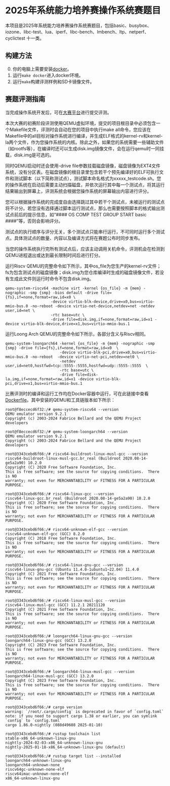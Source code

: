 # 2025年系统能力培养赛操作系统赛题目

本项目是2025年系统能力培养赛操作系统赛题目，包括basic、busybox、iozone、libc-test、lua、iperf、libc-bench、lmbench、ltp、netperf、cyclictest 十一类。

## 构建方法

0. 你的电脑上需要安装[docker](https://docs.docker.com/engine/install/)。
1. 运行`make docker`进入docker环境。
2. 运行`make`构建评测样例和SD卡镜像文件。

## 赛题评测指南

当完成操作系统开发后，可在[大赛平台](http://course.educg.net)进行提交评测。

本次大赛的初赛阶段评测使用QEMU虚拟环境，提交的项目根目录中必须包含一个Makefile文件，评测时会自动在您的项目中执行make all命令，您应该在Makefile中的all目标对操作系统进行编译，并生成ELF格式的kernel-rv和kernel-la两个文件，作为您操作系统的内核。除此之外，如果您的系统需要一些辅助文件（如rootfs等），在编译时还可以生成disk.img镜像文件，会在运行qemu时一同挂载，disk.img是可选的。

同时QEMU启动时还会使用-drive file参数挂载磁盘镜像，磁盘镜像为EXT4文件系统，没有分区表。在磁盘镜像的根目录里包含若干个预先编译好的ELF可执行文件和测试脚本（以下简称测试点），测试脚本命名格式为xxxxx_testcode.sh。您的操作系统在启动后需要主动扫描磁盘，并依次运行其中每一个测试点，将其运行结果输出到屏幕上，评测系统会根据您操作系统的屏幕输出内容进行评分。

您可以根据操作系统的完成度自由选择跳过其中若干个测试点，未被运行的测试点将不计分。若您没有选择通过脚本运行测试点，那么也需要按照脚本的格式输出测试点前后的提示信息，如“#### OS COMP TEST GROUP START basic ####”等，否则会影响评分。

测试点的执行顺序与评分无关，多个测试点只能串行运行，不可同时运行多个测试点。具体测试点的数量、内容以及编译方式将在赛题公布时同步发布。

当您的操作系统执行完所有测试点后，应该主动调用关机命令，评测机会在检测到QEMU进程退出或达到最长限制时间后进行打分。

运行Riscv QEMU的完整命令如下所示，其中os_file为您生产的kernel-rv文件；fs为包含测试点的磁盘镜像；disk.img为您仓库编译时生成的磁盘镜像文件，若没有生成此文件则运行时命令不包含disk.img。

```
qemu-system-riscv64 -machine virt -kernel {os_file} -m {mem} -nographic -smp {smp} -bios default -drive file={fs},if=none,format=raw,id=x0 \
                    -device virtio-blk-device,drive=x0,bus=virtio-mmio-bus.0 -no-reboot -device virtio-net-device,netdev=net -netdev user,id=net \
                    -rtc base=utc \
                    -drive file=disk.img,if=none,format=raw,id=x1 -device virtio-blk-device,drive=x1,bus=virtio-mmio-bus.1
```
运行Loong Arch QEMU的完整命令如下所示，各部分含义与Riscv相同。

```
qemu-system-loongarch64 -kernel {os_file} -m {mem} -nographic -smp {smp} -drive file={fs},if=none,format=raw,id=x0  \
                        -device virtio-blk-pci,drive=x0,bus=virtio-mmio-bus.0 -no-reboot  -device virtio-net-pci,netdev=net0 \
                        -netdev user,id=net0,hostfwd=tcp::5555-:5555,hostfwd=udp::5555-:5555  \
                        -rtc base=utc \
                        -drive file=disk-la.img,if=none,format=raw,id=x1 -device virtio-blk-pci,drive=x1,bus=virtio-mmio-bus.1
```

比赛评测时的编译和运行工作均在Docker容器中运行，可在此链接中查看[Dockerfile](https://gitlab.educg.net/wangmingjian/os-contest-2024-image/)。其中安装的QEMU和工具链版本如下所示：
```
root@f8eccecd6f32:/# qemu-system-riscv64 --version
QEMU emulator version 9.2.1
Copyright (c) 2003-2024 Fabrice Bellard and the QEMU Project developers

root@f8eccecd6f32:/# qemu-system-loongarch64 --version
QEMU emulator version 9.2.1
Copyright (c) 2003-2024 Fabrice Bellard and the QEMU Project developers

root@3343cebd6f66:/# riscv64-buildroot-linux-musl-gcc --version
riscv64-buildroot-linux-musl-gcc.br_real (Buildroot 2020.08-14-ge5a2a90) 10.2.0
Copyright (C) 2020 Free Software Foundation, Inc.
This is free software; see the source for copying conditions.  There is NO
warranty; not even for MERCHANTABILITY or FITNESS FOR A PARTICULAR PURPOSE.

root@3343cebd6f66:/# riscv64-linux-gcc --version
riscv64-linux-gcc.br_real (Buildroot 2020.08-14-ge5a2a90) 10.2.0
Copyright (C) 2020 Free Software Foundation, Inc.
This is free software; see the source for copying conditions.  There is NO
warranty; not even for MERCHANTABILITY or FITNESS FOR A PARTICULAR PURPOSE.

root@3343cebd6f66:/# riscv64-unknown-elf-gcc --version
riscv64-unknown-elf-gcc (GCC) 8.2.0
Copyright (C) 2018 Free Software Foundation, Inc.
This is free software; see the source for copying conditions.  There is NO
warranty; not even for MERCHANTABILITY or FITNESS FOR A PARTICULAR PURPOSE.

root@3343cebd6f66:/# riscv64-linux-gnu-gcc --version
riscv64-linux-gnu-gcc (Ubuntu 11.4.0-1ubuntu1~22.04) 11.4.0
Copyright (C) 2021 Free Software Foundation, Inc.
This is free software; see the source for copying conditions.  There is NO
warranty; not even for MERCHANTABILITY or FITNESS FOR A PARTICULAR PURPOSE.

root@3343cebd6f66:/# riscv64-linux-musl-gcc --version
riscv64-linux-musl-gcc (GCC) 11.2.1 20211120
Copyright (C) 2021 Free Software Foundation, Inc.
This is free software; see the source for copying conditions.  There is NO
warranty; not even for MERCHANTABILITY or FITNESS FOR A PARTICULAR PURPOSE.

root@3343cebd6f66:/# loongarch64-linux-gnu-gcc --version
loongarch64-linux-gnu-gcc (GCC) 13.2.0
Copyright (C) 2023 Free Software Foundation, Inc.
This is free software; see the source for copying conditions.  There is NO
warranty; not even for MERCHANTABILITY or FITNESS FOR A PARTICULAR PURPOSE.

root@3343cebd6f66:/# loongarch64-linux-musl-gcc --version
loongarch64-linux-musl-gcc (GCC) 13.2.0
Copyright (C) 2023 Free Software Foundation, Inc.
This is free software; see the source for copying conditions.  There is NO
warranty; not even for MERCHANTABILITY or FITNESS FOR A PARTICULAR PURPOSE.

root@3343cebd6f66:/# cargo version
warning: `/root/.cargo/config` is deprecated in favor of `config.toml`
note: if you need to support cargo 1.38 or earlier, you can symlink `config` to `config.toml`
cargo 1.86.0-nightly (088d49608 2025-01-10)

root@3343cebd6f66:/# rustup toolchain list
stable-x86_64-unknown-linux-gnu
nightly-2024-02-03-x86_64-unknown-linux-gnu
nightly-2025-01-18-x86_64-unknown-linux-gnu (default)

root@3343cebd6f66:/# rustup target list --installed
loongarch64-unknown-linux-gnu
loongarch64-unknown-none
riscv64gc-unknown-none-elf
riscv64imac-unknown-none-elf
x86_64-unknown-linux-gnu
```
